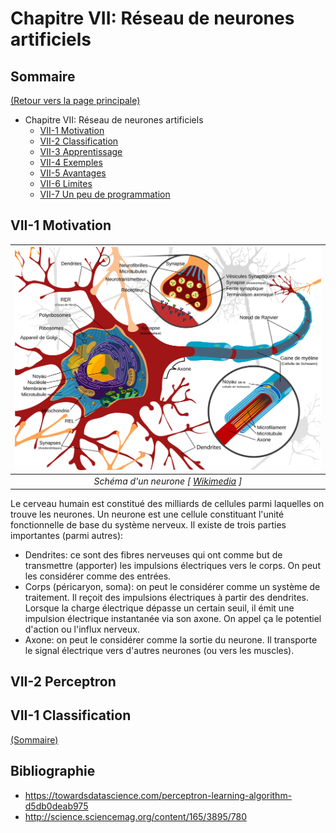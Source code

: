﻿# Chapitre VII: Réseau de neurones artificiels

## Sommaire

[(Retour vers la page principale)](README.md)

- Chapitre VII: Réseau de neurones artificiels
  - [VII-1 Motivation](#vii-1-motivation)
  - [VII-2 Classification](#vii-2-perceptron)
  - [VII-3 Apprentissage](#iv-2-apprentissage)
  - [VII-4 Exemples](#iv-3-exemples)
  - [VII-5 Avantages](#iv-4-avantages)
  - [VII-6 Limites](#iv-5-limites)
  - [VII-7 Un peu de programmation](#iv-6-un-peu-de-programmation)


## VII-1 Motivation

| ![neurone](IMG/neurone.svg) |
|:--:|
| *Schéma d'un neurone [ [Wikimedia](https://commons.wikimedia.org/wiki/File:Complete_neuron_cell_diagram_fr.svg?uselang=fr) ]* |

Le cerveau humain est constitué des milliards de cellules parmi laquelles on trouve les neurones.
Un neurone est une cellule constituant l'unité fonctionnelle de base du système nerveux.
Il existe de trois parties importantes (parmi autres):
- Dendrites: ce sont des fibres nerveuses qui ont comme but de transmettre (apporter) les impulsions électriques vers le corps. On peut les considérer comme des entrées.
- Corps (péricaryon, soma): on peut le considérer comme un système de traitement. Il reçoit des impulsions électriques à partir des dendrites. Lorsque la charge électrique dépasse un certain seuil, il émit une impulsion électrique instantanée via son axone. On appel ça le potentiel d'action ou l'influx nerveux.
- Axone: on peut le considérer comme la sortie du neurone. Il transporte le signal électrique vers d'autres neurones (ou vers les muscles).


## VII-2 Perceptron




## VII-1 Classification

[(Sommaire)](#sommaire)

## Bibliographie

  - https://towardsdatascience.com/perceptron-learning-algorithm-d5db0deab975
  - http://science.sciencemag.org/content/165/3895/780
